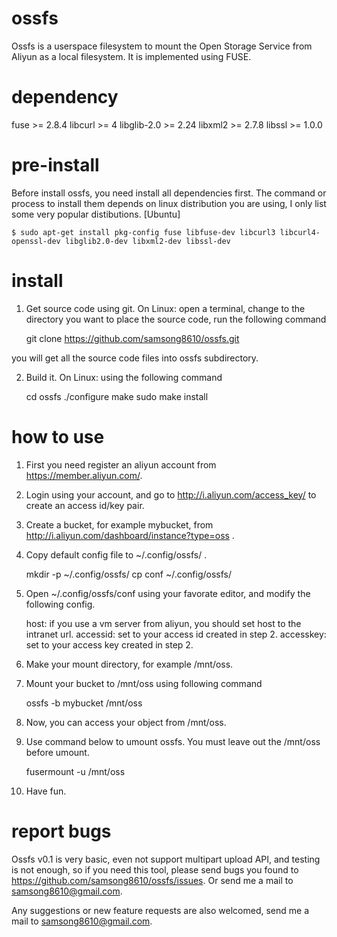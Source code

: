 ossfs
=======

Ossfs is a userspace filesystem to mount the Open Storage Service from Aliyun as a local filesystem. It is implemented using FUSE.

dependency
==========

fuse >= 2.8.4
libcurl >= 4
libglib-2.0 >= 2.24
libxml2 >= 2.7.8
libssl >= 1.0.0

pre-install
===========
Before install ossfs, you need install all dependencies first. The command or process to install them depends on linux distribution you are using, I only list some very popular distibutions.
[Ubuntu]

	$ sudo apt-get install pkg-config fuse libfuse-dev libcurl3 libcurl4-openssl-dev libglib2.0-dev libxml2-dev libssl-dev

install
=======

1. Get source code using git.
On Linux: open a terminal, change to the directory you want to place the source code, run the following command

	git clone https://github.com/samsong8610/ossfs.git

you will get all the source code files into ossfs subdirectory.

2. Build it.
On Linux: using the following command

	cd ossfs
	./configure
	make
	sudo make install

how to use
==========

1. First you need register an aliyun account from https://member.aliyun.com/.
2. Login using your account, and go to http://i.aliyun.com/access_key/ to create an access id/key pair.
3. Create a bucket, for example mybucket, from http://i.aliyun.com/dashboard/instance?type=oss .
4. Copy default config file to ~/.config/ossfs/ .

	mkdir -p ~/.config/ossfs/
	cp conf ~/.config/ossfs/

5. Open ~/.config/ossfs/conf using your favorate editor, and modify the following config.

	host: if you use a vm server from aliyun, you should set host to the intranet url.
	accessid: set to your access id created in step 2.
	accesskey: set to your access key created in step 2.

6. Make your mount directory, for example /mnt/oss.
7. Mount your bucket to /mnt/oss using following command

	ossfs -b mybucket /mnt/oss

8. Now, you can access your object from /mnt/oss.
9. Use command below to umount ossfs. You must leave out the /mnt/oss before umount.

	fusermount -u /mnt/oss

10. Have fun.

report bugs
===========

Ossfs v0.1 is very basic, even not support multipart upload API, and testing is not enough, so if you need this tool, please send bugs you found to https://github.com/samsong8610/ossfs/issues. Or send me a mail to samsong8610@gmail.com.

Any suggestions or new feature requests are also welcomed, send me a mail to samsong8610@gmail.com.
